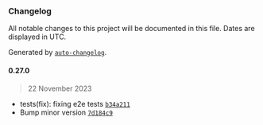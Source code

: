 ### Changelog

All notable changes to this project will be documented in this file. Dates are displayed in UTC.

Generated by [`auto-changelog`](https://github.com/CookPete/auto-changelog).

#### 0.27.0

> 22 November 2023

- tests(fix): fixing e2e tests [`b34a211`](https://github.com/cristian-rincon/pymetasnap/commit/b34a211e154110e2ab3ae3d133e257b98db16524)
- Bump minor version [`7d184c9`](https://github.com/cristian-rincon/pymetasnap/commit/7d184c92b1d610884b7c305235f74da1e663f722)
